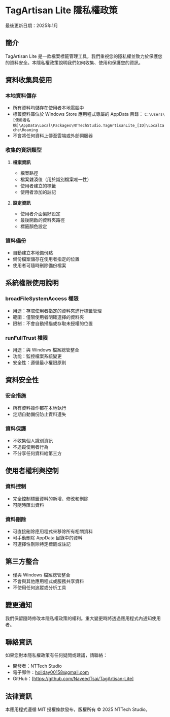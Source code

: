 # TagArtisan Lite 隱私權政策

最後更新日期：2025年1月

## 簡介
TagArtisan Lite 是一款檔案標籤管理工具，我們重視您的隱私權並致力於保護您的資料安全。本隱私權政策說明我們如何收集、使用和保護您的資訊。

## 資料收集與使用
### 本地資料儲存
- 所有資料均儲存在使用者本地電腦中
- 標籤資料庫位於 Windows Store 應用程式專屬的 AppData 目錄：
  `C:\Users\[使用者名稱]\AppData\Local\Packages\NTTechStudio.TagArtisanLite_[ID]\LocalCache\Roaming`
- 不會將任何資料上傳至雲端或外部伺服器

### 收集的資訊類型
1. **檔案資訊**
   - 檔案路徑
   - 檔案雜湊值（用於識別檔案唯一性）
   - 使用者建立的標籤
   - 使用者添加的註記

2. **設定資訊**
   - 使用者介面偏好設定
   - 最後開啟的資料夾路徑
   - 標籤顏色設定

### 資料備份
- 自動建立本地備份點
- 備份檔案儲存在使用者指定的位置
- 使用者可隨時刪除備份檔案

## 系統權限使用說明
### broadFileSystemAccess 權限
- 用途：存取使用者指定的資料夾進行標籤管理
- 範圍：僅限使用者明確選擇的資料夾
- 限制：不會自動掃描或存取未授權的位置

### runFullTrust 權限
- 用途：與 Windows 檔案總管整合
- 功能：監控檔案系統變更
- 安全性：遵循最小權限原則

## 資料安全性
### 安全措施
- 所有資料操作都在本地執行
- 定期自動備份防止資料遺失

### 資料保護
- 不收集個人識別資訊
- 不追蹤使用者行為
- 不分享任何資料給第三方

## 使用者權利與控制
### 資料控制
- 完全控制標籤資料的新增、修改和刪除
- 可隨時匯出資料

### 資料刪除
- 可直接刪除應用程式來移除所有相關資料
- 可手動刪除 AppData 目錄中的資料
- 可選擇性刪除特定標籤或註記

## 第三方整合
- 僅與 Windows 檔案總管整合
- 不會與其他應用程式或服務共享資料
- 不使用任何追蹤或分析工具

## 變更通知
我們保留隨時修改本隱私權政策的權利。重大變更時將透過應用程式內通知使用者。

## 聯絡資訊
如果您對本隱私權政策有任何疑問或建議，請聯絡：
- 開發者：NTTech Studio
- 電子郵件：holiday00158@gmail.com
- GitHub：[https://github.com/NaveedTsai/TagArtisan-Lite]

## 法律資訊
本應用程式遵循 MIT 授權條款發布，版權所有 © 2025 NTTech Studio。 